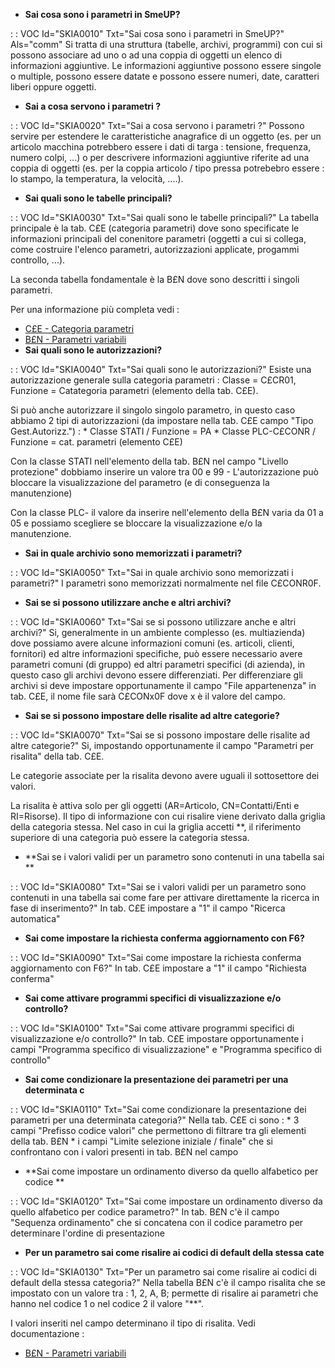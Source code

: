 - **Sai cosa sono i parametri in SmeUP?**

 :  : VOC Id="SKIA0010" Txt="Sai cosa sono i parametri in SmeUP?" Als="comm"
Si tratta di una struttura (tabelle, archivi, programmi) con cui si possono associare ad uno o ad una coppia di oggetti un elenco di informazioni aggiuntive.
Le informazioni aggiuntive possono essere singole o multiple, possono essere datate e possono essere numeri, date, caratteri liberi oppure oggetti.

- **Sai a cosa servono i parametri ?**

 :  : VOC Id="SKIA0020" Txt="Sai a cosa servono i parametri ?"
Possono servire per estendere le caratteristiche anagrafice di un oggetto (es. per un articolo macchina potrebbero essere i dati di targa :  tensione, frequenza, numero colpi, ...) o per descrivere informazioni aggiuntive riferite ad una coppia di oggetti (es. per la coppia articolo / tipo pressa potrebebro essere :  lo stampo, la temperatura, la velocità, ....).
- **Sai quali sono le tabelle principali?**

 :  : VOC Id="SKIA0030" Txt="Sai quali sono le tabelle principali?"
La tabella principale è la tab. C£E (categoria parametri) dove sono specificate le informazioni principali del conenitore parametri (oggetti a cui si collega, come costruire l'elenco parametri, autorizzazioni applicate, progammi controllo, ...).

La seconda tabella fondamentale è la B£N dove sono descritti i singoli parametri.

Per una informazione più completa vedi : 
- [C£E - Categoria parametri](Sorgenti/OG/TA/C£E)
- [B£N - Parametri variabili](Sorgenti/OG/TA/B£N)
- **Sai quali sono le autorizzazioni?**

 :  : VOC Id="SKIA0040" Txt="Sai quali sono le autorizzazioni?"
Esiste una autorizzazione generale sulla categoria parametri :  Classe = C£CR01,  Funzione = Catategoria parametri (elemento della tab. C£E).

Si può anche autorizzare il singolo singolo parametro, in questo caso abbiamo 2 tipi di autorizzazioni (da impostare nella tab. C£E campo "Tipo Gest.Autorizz.") : 
\* Classe STATI / Funzione = PA
\* Classe PLC-C£CONR / Funzione = cat. parametri (elemento C£E)

Con la classe STATI nell'elemento della tab. B£N nel campo "Livello protezione" dobbiamo inserire un valore tra 00 e 99 - L'autorizzazione può bloccare la visualizzazione del parametro (e di conseguenza la manutenzione)

Con la classe PLC- il valore da inserire nell'elemento della B£N varia da 01 a 05 e possiamo scegliere se bloccare la visualizzazione e/o la manutenzione.
- **Sai in quale archivio sono memorizzati i parametri?**

 :  : VOC Id="SKIA0050" Txt="Sai in quale archivio sono memorizzati i parametri?"
I parametri sono memorizzati normalmente nel file C£CONR0F.
- **Sai se si possono utilizzare anche e altri archivi?**

 :  : VOC Id="SKIA0060" Txt="Sai se si possono utilizzare anche e altri archivi?"
Si, generalmente in un ambiente complesso (es. multiazienda) dove possiamo avere alcune informazioni  comuni (es. articoli, clienti, fornitori) ed altre informazioni specifiche, può essere necessario avere parametri comuni (di gruppo) ed altri parametri specifici (di azienda), in questo caso gli archivi devono essere differenziati.
Per differenziare gli archivi si deve impostare opportunamente il campo "File appartenenza" in tab. C£E, il nome file sarà C£CONx0F dove x è il valore del campo.
- **Sai se si possono impostare delle risalite ad altre categorie?**

 :  : VOC Id="SKIA0070" Txt="Sai se si possono impostare delle risalite ad altre categorie?"
Si, impostando opportunamente il campo "Parametri per risalita" della tab. C£E.

Le categorie associate per la risalita devono avere uguali il sottosettore dei valori.

La risalita è attiva solo per gli oggetti (AR=Articolo, CN=Contatti/Enti e RI=Risorse). Il tipo di informazione con cui risalire viene derivato dalla griglia della categoria stessa. Nel caso in cui la griglia accetti \*\*, il riferimento superiore di una categoria può essere la categoria stessa.
- **Sai se i valori validi per un parametro sono contenuti in una tabella sai **

 :  : VOC Id="SKIA0080" Txt="Sai se i valori validi per un parametro sono contenuti in una tabella sai come fare per attivare direttamente la ricerca in fase di inserimento?"
In tab. C£E impostare a "1" il campo "Ricerca automatica"
- **Sai come impostare la richiesta conferma aggiornamento con F6?**

 :  : VOC Id="SKIA0090" Txt="Sai come impostare la richiesta conferma aggiornamento con F6?"
In tab. C£E impostare a "1" il campo "Richiesta conferma"
- **Sai come attivare programmi specifici di visualizzazione e/o controllo?**

 :  : VOC Id="SKIA0100" Txt="Sai come attivare programmi specifici di visualizzazione e/o controllo?"
In tab. C£E impostare opportunamente i campi "Programma specifico di visualizzazione" e "Programma specifico di controllo"
- **Sai come condizionare la presentazione dei parametri per una determinata c**

 :  : VOC Id="SKIA0110" Txt="Sai come condizionare la presentazione dei parametri per una determinata categoria?"
Nella tab. C£E ci sono : 
\* 3 campi "Prefisso codice valori" che permettono di filtrare tra gli elementi della tab. B£N
\* i campi "Limite selezione iniziale / finale" che si confrontano con i valori presenti in tab. B£N nel campo
- **Sai come impostare un ordinamento diverso da quello alfabetico per codice **

 :  : VOC Id="SKIA0120" Txt="Sai come impostare un ordinamento diverso da quello alfabetico per codice parametro?"
In tab. B£N c'è il campo "Sequenza ordinamento" che si concatena con il codice parametro per determinare l'ordine di presentazione
- **Per un parametro sai come risalire ai codici  di default della stessa cate**

 :  : VOC Id="SKIA0130" Txt="Per un parametro sai come risalire ai codici  di default della stessa categoria?"
Nella tabella B£N c'è il campo risalita che se impostato con un valore tra :  1, 2, A, B; permette di risalire ai parametri che hanno nel codice 1 o nel codice 2 il valore "\*\*".

I valori inseriti nel campo determinano il tipo di risalita. Vedi documentazione : 
- [B£N - Parametri variabili](Sorgenti/OG/TA/B£N)

